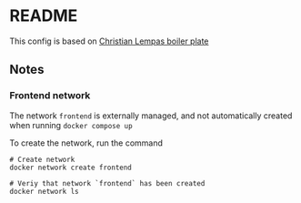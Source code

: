 # README

This config is based on [Christian Lempas boiler plate](https://github.com/ChristianLempa/boilerplates/tree/main/docker-compose/traefik)

## Notes

### Frontend network

The network `frontend` is externally managed, and not automatically created when running `docker compose up`

To create the network, run the command

``` shell
# Create network
docker network create frontend

# Veriy that network `frontend` has been created
docker network ls
```
